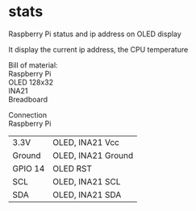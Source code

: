 # stats
Raspberry Pi status and ip address on OLED display

It display the current ip address, the CPU temperature

Bill of material:<br>
Raspberry Pi<br>
OLED 128x32<br>
INA21<br>
Breadboard<br>

Connection<br>
Raspberry Pi <br>
<table>
  <tr>
    <td>3.3V</td>
    <td>OLED, INA21 Vcc</td>
  </tr>
  <tr>
    <td>Ground</td>
    <td>OLED, INA21 Ground</td>
  </tr>
  <tr>
    <td>GPIO 14</td>
    <td>OLED RST</td>
  </tr>
  <tr>
    <td>SCL</td>
    <td>OLED, INA21 SCL</td>
  </tr>
  <tr>
    <td>SDA</td>
    <td>OLED, INA21 SDA</td>
  </tr>
  </table>
